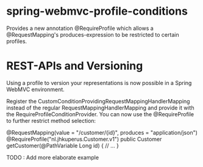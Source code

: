 # spring-webmvc-profile-conditions
Provides a new annotation @RequireProfile which allows a @RequestMapping's produces-expression to be restricted to certain profiles.

# REST-APIs and Versioning
Using a profile to version your representations is now possible in a Spring WebMVC environment.

Register the CustomConditionProvidingRequestMappingHandlerMapping instead of the regular RequestMappingHandlerMapping
and provide it with the RequireProfileConditionProvider. You can now use the @RequireProfile to further restrict
method selection:

@RequestMapping(value = "/customer/{id}", produces = "application/json")
@RequireProfile("nl.jhkuperus.Customer.v1")
public Customer getCustomer(@PathVariable Long id) {
    // ...
}

TODO : Add more elaborate example